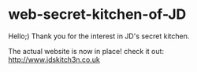 # web-secret-kitchen-of-JD

Hello;) Thank you for the interest in JD's secret kitchen. 

The actual website is now in place! check it out: http://www.jdskitch3n.co.uk
